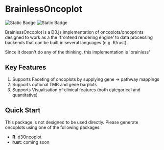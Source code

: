 # BrainlessOncoplot

![Static Badge](https://img.shields.io/badge/Experimental-orange)
![Static Badge](https://img.shields.io/badge/Not%20Ready%20for%20Use%20-%20red)


BrainlessOncoplot is a D3.js implementation of oncoplots/oncoprints designed to work as a the 'frontend rendering engine' to data processing backends that can be built in several languages (e.g. R/rust). 

Since it doesn't do any of the thinking, this implementation is 'brainless'


## Key Features

1) Supports Faceting of oncoplots by supplying gene -> pathway mappings
2) Supports optional TMB and gene barplots
3) Supports Visualisation of clinical features (both categorical and quantitative)


## Quick Start

This package is not designed to be used directly. Please generate oncoplots using one of the following packages

- **R**: d3Oncoplot
- **rust**: coming soon